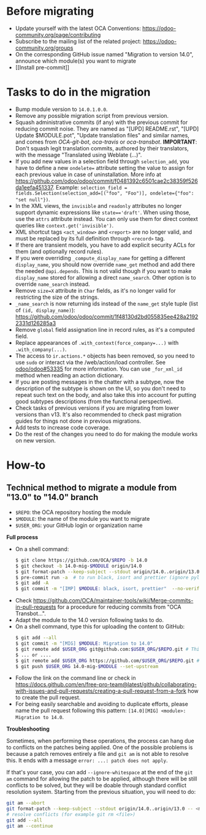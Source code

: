 # Before migrating

* Update yourself with the latest OCA Conventions: https://odoo-community.org/page/contributing
* Subscribe to the mailing list of the related project: https://odoo-community.org/groups
* On the corresponding GitHub issue named "Migration to version 14.0", announce which module(s) you want to migrate
* [[Install pre-commit]]

# Tasks to do in the migration

* Bump module version to `14.0.1.0.0`.
* Remove any possible migration script from previous version.
* Squash administrative commits (if any) with the previous commit for reducing commit noise. They are named as "[UPD] README.rst", "[UPD] Update $MODULE.pot", "Update translation files" and similar names, and comes from *OCA-git-bot*, *oca-travis* or *oca-transbot*. **IMPORTANT**: Don't squash legit translation commits, authored by their translators, with the message "Translated using Weblate (...)".
* If you add new values in a selection field through `selection_add`, you have to define a new `ondelete=` attribute setting the value to assign for each previous value in case of uninstallation. More info at https://github.com/odoo/odoo/commit/f0481392c6501cae2c38359f526da1eefa451337. Example: `selection_field = fields.Selection(selection_add=[("foo", "Foo")], ondelete={"foo": "set null"})`.
* In the XML views, the `invisible` and `readonly` attributes no longer support dynamic expressions like `state=='draft'`. When using those, use the `attrs` attribute instead. You can only use them for direct context queries like `context.get('invisible')`.
* XML shortcut tags `<act_window>` and `<report>` are no longer valid, and must be replaced by its full definition through `<record>` tag.
* If there are transient models, you have to add explicit security ACLs for them (and optionally record rules).
* If you were overriding `_compute_display_name` for getting a different `display_name`, you should now override `name_get` method and add there the needed `@api.depends`. This is not valid though if you want to make `display_name` stored for allowing a direct `name_search`. Other option is to override `name_search` instead.
* Remove `size=X` attribute in `Char` fields, as it's no longer valid for restricting the size of the strings.
* `_name_search` is now returning ids instead of the `name_get` style tuple (list of `(id, display_name)`): https://github.com/odoo/odoo/commit/1f48130d2bd055835ee428a21922331d126285a3
* Remove `global` field assignation line in record rules, as it's a computed field.
* Replace appearances of `.with_context(force_company=...)` with `.with_company(...)`.
* The access to `ir.actions.*` objects has been removed, so you need to use `sudo` or interact via the /web/action/load controller.
See [odoo/odoo#53335](https://github.com/odoo/odoo/pull/53335) for more information. You can use `_for_xml_id` method when reading an action dictionary.
* If you are posting messages in the chatter with a subtype, now the description of the subtype is shown on the UI, so you don't need to repeat such text on the body, and also take this into account for putting good subtypes descriptions (from the functional perspective).
* Check tasks of previous versions if you are migrating from lower versions than v13. It's also recommended to check past migration guides for things not done in previous migrations.
* Add tests to increase code coverage.
* Do the rest of the changes you need to do for making the module works on new version.

# How-to

## Technical method to migrate a module from "13.0" to "14.0" branch

* `$REPO`: the OCA repository hosting the module
* `$MODULE`: the name of the module you want to migrate
* `$USER_ORG`: your GitHub login or organization name

**Full process**

* On a shell command:
  ```bash
  $ git clone https://github.com/OCA/$REPO -b 14.0
  $ git checkout -b 14.0-mig-$MODULE origin/14.0
  $ git format-patch --keep-subject --stdout origin/14.0..origin/13.0 -- $MODULE | git am -3 --keep
  $ pre-commit run -a  # to run black, isort and prettier (ignore pylint errors at this stage)
  $ git add -A
  $ git commit -m "[IMP] $MODULE: black, isort, prettier"  --no-verify  # it is important to do all formatting in one commit the first time
  ```
* Check https://github.com/OCA/maintainer-tools/wiki/Merge-commits-in-pull-requests for a procedure for reducing commits from "OCA Transbot...".
* Adapt the module to the 14.0 version following tasks to do.
* On a shell command, type this for uploading the content to GitHub:
  ```bash
  $ git add --all
  $ git commit -m "[MIG] $MODULE: Migration to 14.0"
  $ git remote add $USER_ORG git@github.com:$USER_ORG/$REPO.git # This mode requires an SSH key in the GitHub account
  $ ... or ....
  $ git remote add $USER_ORG https://github.com/$USER_ORG/$REPO.git # This will required to enter user/password each time
  $ git push $USER_ORG 14.0-mig-$MODULE --set-upstream
  ```
* Follow the link on the command line or check in https://docs.github.com/en/free-pro-team@latest/github/collaborating-with-issues-and-pull-requests/creating-a-pull-request-from-a-fork how to create the pull request.
* For being easily searchable and avoiding to duplicate efforts, please name the pull request following this pattern: `[14.0][MIG] <module>: Migration to 14.0`.

**Troubleshooting**

Sometimes, when performing these operations, the process can hang due to conflicts on the patches being applied. One of the possible problems is because a patch removes entirely a file and `git am` is not able to resolve this. It ends with a message `error: ...: patch does not apply`.

If that's your case, you can add `--ignore-whitespace` at the end of the `git am` command for allowing the patch to be applied, although there will be still conflicts to be solved, but they will be doable through standard conflict resolution system. Starting from the previous situation, you will need to do:

```bash
git am --abort
git format-patch --keep-subject --stdout origin/14.0..origin/13.0 -- <module path> | git am -3 --keep --ignore-whitespace
# resolve conflicts (for example git rm <file>)
git add --all
git am --continue
```
